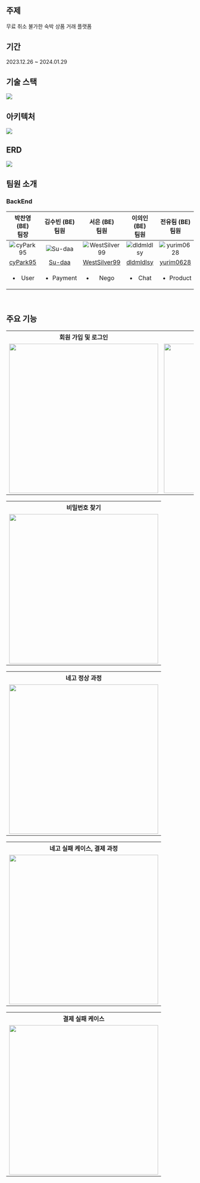 <div>
    <img src="https://github.com/Yanol-Market/frontend/assets/51106050/552ff865-e2b3-4127-b0c8-88e8741eca24" alt="">
</div>

## 주제
무료 취소 불가한 숙박 상품 거래 플랫폼
<br>

## 기간
2023.12.26 ~ 2024.01.29
<br>

## 기술 스택
![](https://github.com/Yanol-Market/backend/assets/139152515/edbf29e2-458c-4c1e-8e44-e6e1db8566f3)
<br>

## 아키텍처
![](https://github.com/Yanol-Market/backend/assets/139435149/e5672995-f22c-4a57-8bbb-5f34a806f76d)

## ERD
![](https://github.com/Yanol-Market/backend/assets/139152515/926f39df-8fc7-47af-bacc-422bfe47d4fd)
<br>

## 팀원 소개
### BackEnd
|                      박찬영 (BE) <br> 팀장                       |                    김수빈 (BE) <br> 팀원                     |                           서은 (BE) <br> 팀원                           |                       이의인 (BE) <br> 팀원                        |                       전유림 (BE) <br> 팀원                        |
|:-----------------------------------------------------------:|:-------------------------------------------------------:|:-------------------------------------------------------------------:|:-------------------------------------------------------------:|:-------------------------------------------------------------:|
| ![cyPark95](https://avatars.githubusercontent.com/cyPark95) | ![Su-daa](https://avatars.githubusercontent.com/Su-daa) | ![WestSilver99](https://avatars.githubusercontent.com/WestSilver99) | ![dldmldlsy](https://avatars.githubusercontent.com/dldmldlsy) | ![yurim0628](https://avatars.githubusercontent.com/yurim0628) |    
|           [cyPark95](https://github.com/cyPark95)           |           [Su-daa](https://github.com/Su-daa)           |           [WestSilver99](https://github.com/WestSilver99)           |           [dldmldlsy](https://github.com/dldmldlsy)           |           [yurim0628](https://github.com/yurim0628)           |       
|                      <ul><li>User</li>                      |                <ul><li>Payment</li></ul>                |                       <ul><li>Nego</li></ul>                        |                    <ul><li>Chat</li></ul>                     |                   <ul><li>Product</li></ul>                   |  

<br>

## 주요 기능
<div>
  <table>
    <tr>
      <th>회원 가입 및 로그인</th>
      <th>상품 등록 전 계좌 등록</th>
      <th>상품 등록</th>
    </tr>
    <tr>    
      <td><img src="https://github.com/Yanol-Market/backend/assets/139152515/8333a8ec-577b-4ef4-9e1d-1c2d7b6e1b57" height="400" alt=""></td>
      <td><img src="https://github.com/Yanol-Market/backend/assets/139152515/d9472e21-ed6d-4252-9f99-17a45f006ec8" height="400" alt=""></td>
      <td><img src="https://github.com/Yanol-Market/backend/assets/139152515/bfe2d652-73b1-43e4-a22a-2db932e7b95e" height="400" alt=""></td>
    </tr>
  </table>
</div>
<div>
  <table>
    <tr>
      <th>비밀번호 찾기</th>
    </tr>
    <tr> 
      <td><img src="https://github.com/Yanol-Market/backend/assets/108813475/bf8f3c1e-235a-4433-8d46-0f560c32dccb" height="400" alt=""></td>
    </tr>
  </table>
  <table>
    <tr>
      <th>네고 정상 과정</th>
    </tr>
    <tr>    
      <td><img src="https://github.com/Yanol-Market/backend/assets/139152515/28383b60-d6b2-45c9-9eeb-7afecfb7f596" height="400" alt=""></td>
    </tr>
  </table>
</div>
<div>
  <table>
    <tr>
      <th>네고 실패 케이스, 결제 과정</th>
    </tr>
    <tr>    
      <td><img src="https://github.com/Yanol-Market/backend/assets/139152515/2e810ef3-71b8-47e1-be67-93eb87fb377f" height="400" alt=""></td>
    </tr>
  </table>
</div>
<div>
  <table>
    <tr>
      <th>결제 실패 케이스</th>
    </tr>
    <tr>    
      <td><img src="https://github.com/Yanol-Market/backend/assets/139152515/7b83c4b9-4f2b-4c2c-845e-5402c57c1186" height="400" alt=""></td>
    </tr>
  </table>
</div>
